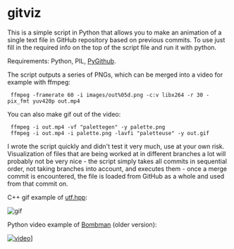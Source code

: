 # gitviz

This is a simple script in Python that allows you to make an animation of a single text file in GitHub repository based on previous commits. To use just fill in the required info on the top of the script file and run it with python.

Requirements: Python, PIL, [PyGithub](https://github.com/PyGithub/PyGithub).

The script outputs a series of PNGs, which can be merged into a video for example with ffmpeg:

     ffmpeg -framerate 60 -i images/out%05d.png -c:v libx264 -r 30 -pix_fmt yuv420p out.mp4

You can also make gif out of the video:

     ffmpeg -i out.mp4 -vf "palettegen" -y palette.png
     ffmpeg -i out.mp4 -i palette.png -lavfi "paletteuse" -y out.gif

I wrote the script quickly and didn't test it very much, use at your own risk. Visualization of files that are being worked at in different branches a lot will probably not be very nice - the script simply takes all commits in sequential order, not taking branches into account, and executes them - once a merge commit is encountered, the file is loaded from GitHub as a whole and used from that commit on.

C++ gif example of [utf.hpp](https://github.com/jalfd/utf.hpp):

![gif](http://i.giphy.com/l41Ya4SKT4KQHHyBG.gif)

Python video example of [Bombman](https://github.com/drummyfish/bombman) (older version):

[![video](https://img.youtube.com/vi/eb6huI4Bm3Q/0.jpg)](https://www.youtube.com/watch?v=eb6huI4Bm3Q)]

